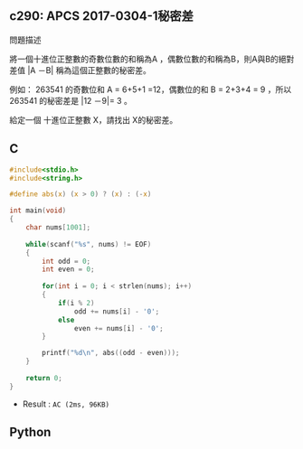 ## c290: APCS 2017-0304-1秘密差
問題描述

將一個十進位正整數的奇數位數的和稱為A ，偶數位數的和稱為B，則A與B的絕對差值 |A －B| 稱為這個正整數的秘密差。

例如： 263541 的奇數位和 A = 6+5+1 =12，偶數位的和 B = 2+3+4 = 9 ，所以 263541 的秘密差是 |12 －9|= 3 。

給定一個 十進位正整數 X，請找出 X的秘密差。

## C
```C
#include<stdio.h>
#include<string.h>

#define abs(x) (x > 0) ? (x) : (-x)

int main(void)
{
	char nums[1001];
	
	while(scanf("%s", nums) != EOF)
	{
		int odd = 0;
		int even = 0;
		
		for(int i = 0; i < strlen(nums); i++)
		{
			if(i % 2)
				odd += nums[i] - '0';
			else
				even += nums[i] - '0';	
		}

		printf("%d\n", abs((odd - even)));
	}
	
	return 0;
}
```
 * Result : `AC (2ms, 96KB)`

## Python
